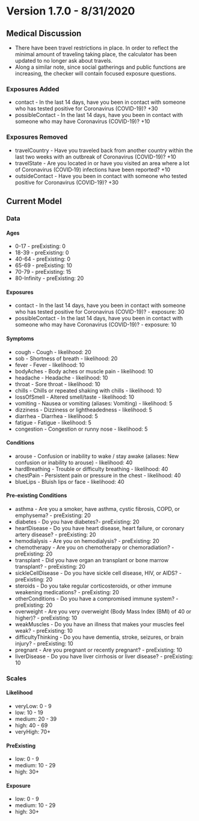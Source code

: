 # Version 1.7.0 - 8/31/2020

## Medical Discussion

- There have been travel restrictions in place. In order to reflect the minimal amount of traveling taking place, the calculator has been updated to no longer ask about travels.
- Along a similar note, since social gatherings and public functions are increasing, the checker will contain focused exposure questions.

### Exposures Added

- contact - In the last 14 days, have you been in contact with someone who has tested positive for Coronavirus (COVID-19)? +30
- possibleContact - In the last 14 days, have you been in contact with someone who may have Coronavirus (COVID-19)? +10

### Exposures Removed

- travelCountry - Have you traveled back from another country within the last two weeks with an outbreak of Coronavirus (COVID-19)? +10
- travelState - Are you located in or have you visited an area where a lot of Coronavirus (COVID‑19) infections have been reported? +10
- outsideContact - Have you been in contact with someone who tested positive for Coronavirus (COVID-19)? +30

## Current Model

### Data

#### Ages

- 0-17 - preExisting: 0
- 18-39 - preExisting: 0
- 40-64 - preExisting: 0
- 65-69 - preExisting: 10
- 70-79 - preExisting: 15
- 80-Infinity - preExisting: 20

#### Exposures

- contact - In the last 14 days, have you been in contact with someone who has tested positive for Coronavirus (COVID-19)? - exposure: 30
- possibleContact - In the last 14 days, have you been in contact with someone who may have Coronavirus (COVID-19)? - exposure: 10

#### Symptoms

- cough - Cough - likelihood: 20
- sob - Shortness of breath - likelihood: 20
- fever - Fever - likelihood: 10
- bodyAches - Body aches or muscle pain - likelihood: 10
- headache - Headache - likelihood: 10
- throat - Sore throat - likelihood: 10
- chills - Chills or repeated shaking with chills - likelihood: 10
- lossOfSmell - Altered smell/taste - likelihood: 10
- vomiting - Nausea or vomiting (aliases: Vomiting) - likelihood: 5
- dizziness - Dizziness or lightheadedness - likelihood: 5
- diarrhea - Diarrhea - likelihood: 5
- fatigue - Fatigue - likelihood: 5
- congestion - Congestion or runny nose - likelihood: 5

#### Conditions

- arouse - Confusion or inability to wake / stay awake (aliases: New confusion or inability to arouse) - likelihood: 40
- hardBreathing - Trouble or difficulty breathing - likelihood: 40
- chestPain - Persistent pain or pressure in the chest - likelihood: 40
- blueLips - Bluish lips or face - likelihood: 40

#### Pre-existing Conditions

- asthma - Are you a smoker, have asthma, cystic fibrosis, COPD, or emphysema? - preExisting: 20
- diabetes - Do you have diabetes?- preExisting: 20
- heartDisease - Do you have heart disease, heart failure, or coronary artery disease? - preExisting: 20
- hemodialysis - Are you on hemodialysis? - preExisting: 20
- chemotherapy - Are you on chemotherapy or chemoradiation? - preExisting: 20
- transplant - Did you have organ an transplant or bone marrow transplant? - preExisting: 20
- sickleCellDisease - Do you have sickle cell disease, HIV, or AIDS? - preExisting: 20
- steroids - Do you take regular corticosteroids, or other immune weakening medications? - preExisting: 20
- otherConditions - Do you have a compromised immune system? - preExisting: 20
- overweight - Are you very overweight (Body Mass Index (BMI) of 40 or higher)? - preExisting: 10
- weakMuscles - Do you have an illness that makes your muscles feel weak? - preExisting: 10
- difficultyThinking - Do you have dementia, stroke, seizures, or brain injury? - preExisting: 10
- pregnant - Are you pregnant or recently pregnant? - preExisting: 10
- liverDisease - Do you have liver cirrhosis or liver disease? - preExisting: 10

### Scales

#### Likelihood

- veryLow: 0 - 9
- low: 10 - 19
- medium: 20 - 39
- high: 40 - 69
- veryHigh: 70+

#### PreExisting

- low: 0 - 9
- medium: 10 - 29
- high: 30+

#### Exposure

- low: 0 - 9
- medium: 10 - 29
- high: 30+
